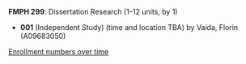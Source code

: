 **FMPH 299**: Dissertation Research (1–12 units, by 1)

- **001** (Independent Study) (time and location TBA) by Vaida, Florin (A09683050)

[Enrollment numbers over time](./FMPH299.tsv)
